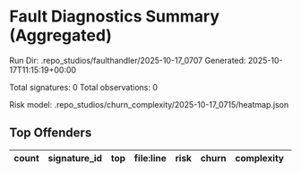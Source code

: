 # Fault Diagnostics Summary (Aggregated)

Run Dir: .repo_studios/faulthandler/2025-10-17_0707
Generated: 2025-10-17T11:15:19+00:00

Total signatures: 0
Total observations: 0

Risk model: .repo_studios/churn_complexity/2025-10-17_0715/heatmap.json

## Top Offenders

| count | signature_id | top | file:line | risk | churn | complexity | fails | threads |
|------:|--------------|-----|----------:|-----:|------:|-----------:|------:|---------|
